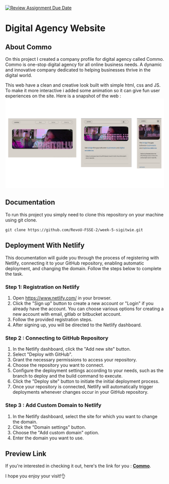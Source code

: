[![Review Assignment Due Date](https://classroom.github.com/assets/deadline-readme-button-24ddc0f5d75046c5622901739e7c5dd533143b0c8e959d652212380cedb1ea36.svg)](https://classroom.github.com/a/f6dTnkNL)


# Digital Agency Website
## About Commo
On this project I created a company profile for digital agency called Commo. Commo is one-stop digital agency for all online business needs. A dynamic and innovative company dedicated to helping businesses thrive in the digital world.

This web have a clean and creative look built with simple html, css and JS. To make it more interactive i added some animation so it can give fun user experiences on the site. Here is a snapshot of the web :
 ![commo](/images/commo.png)


## Documentation

To run this project you simply need to clone this repository on your machine using git clone.

```
git clone https://github.com/RevoU-FSSE-2/week-5-sigitwie.git
```


## Deployment With Netlify
This documentation will guide you through the process of registering with Netlify, connecting it to your GitHub repository, enabling automatic deployment, and changing the domain. Follow the steps below to complete the task.
### **Step 1: Registration on Netlify**
1. Open https://www.netlify.com/ in your browser.
2. Click the "Sign up" button to create a new account or "Login" if you already have the account. You can choose various options for creating a new account with email, gitlab or bitbucket account.
3. Follow the provided registration steps.
4. After signing up, you will be directed to the Netlify dashboard.

### **Step 2 : Connecting to GitHub Repository**
1. In the Netlify dashboard, click the "Add new site" button.
2. Select "Deploy with GitHub".
3. Grant the necessary permissions to access your repository.
4. Choose the repository you want to connect.
5. Configure the deployment settings according to your needs, such as the branch to deploy and the build command to execute.
6. Click the "Deploy site" button to initiate the initial deployment process.
7. Once your repository is connected, Netlify will automatically trigger deployments whenever changes occur in your GitHub repository.

### **Step 3 : Add Custom Domain to Netlify**
1. In the Netlify dashboard, select the site for which you want to change the domain.
2. Click the "Domain settings" button.
3. Choose the "Add custom domain" option.
4. Enter the domain you want to use.

## Preview Link
If you're interested in checking it out, here's the link for you : 
**[Commo](https://commo.eswe.dev)**.

I hope you enjoy your visit!👌